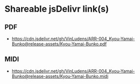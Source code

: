 # Shareable jsDelivr link(s)
## PDF
- https://cdn.jsdelivr.net/gh/VinLudens/ARR-004_Kyou-Yamai-Bunko@release-assets/Kyou-Yamai-Bunko.pdf
## MIDI
- https://cdn.jsdelivr.net/gh/VinLudens/ARR-004_Kyou-Yamai-Bunko@release-assets/Kyou-Yamai-Bunko.midi
